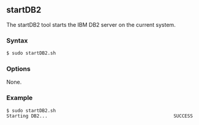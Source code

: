 ## startDB2

The startDB2 tool starts the IBM DB2 server on the current system.

### Syntax

```Bash
$ sudo startDB2.sh
```

### Options

None.

### Example

```Bash
$ sudo startDB2.sh
Starting DB2...                                              SUCCESS
```